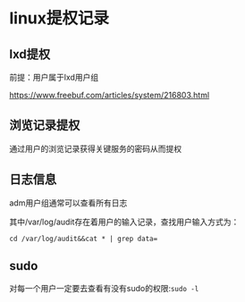 # linux提权记录

## lxd提权

前提：用户属于lxd用户组

https://www.freebuf.com/articles/system/216803.html



## 浏览记录提权

通过用户的浏览记录获得关键服务的密码从而提权



## 日志信息

adm用户组通常可以查看所有日志

其中/var/log/audit存在着用户的输入记录，查找用户输入方式为：

`cd /var/log/audit&&cat * | grep data=`



## sudo

对每一个用户一定要去查看有没有sudo的权限:`sudo -l`